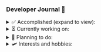 ### Developer Journal 📜

<details>
  <summary>✅ Accomplished (expand to view):</summary>

<br>

- 📦 [Develop a backend api](https://github.com/franciscoengenheiro/chelas-movies-database)
- 🛠️ [Develop an application with physical hardware integration](https://github.com/franciscoengenheiro/ticket-machine-fpga)
- 🎨 [Develop an application that uses a GUI](https://github.com/franciscoengenheiro/space-invaders-app)
- 📚 [Develop a simple library or set of utility functions](https://github.com/decimalib/intellijdbc)
- ♟️ ️[Develop an online application with relevant features](https://github.com/franciscoengenheiro/desktop-checkers-app)
- 🚄 [Develop a project where dynamic code generation is used to improve performance](https://github.com/astral-projects/autorouter)
- 🌐 [Develop a full stack application using the latest technologies](https://github.com/astral-projects/gomoku-web)
- 📱 [Develop a mobile application](https://github.com/astral-projects/gomoku-mobile)

</details>

<details>
  <summary>⏳ Currently working on:</summary>

<br>

- 📖 Develop and support a larger and more robust library or DSL
- ⚙️ Develop a project that uses preprocessors like KSP

</details>

<details>
  <summary>🔭 Planning to do:</summary>

<br>

- 💼 Internship in a software company
- 📱 Develop a full reactive mobile application using the latest technologies
- ⚙️ Develop a plugin
- 🎓 Build a personal website
- 🕹️ Develop an indie game with an external tool like [GameMaker](https://gamemaker.io/en) (for platformers mostly) and more advanced tools
  like [Unity](https://unity.com/) or [Unreal Engine](https://www.unrealengine.com/en-US/). It includes designing the
  characters and the world, creating the story, and developing
  the game mechanics
- 🚀 Develop, launch and maintain a fully-fledged product
- 🤖 Work on a Machine learning or AI project
- 📈 Work on a project that involves data analysis and visualization
- 🖱️ Be part of an organization or team with published products
- 🎮 Join a game development team

</details>

<details>
  <summary>🛩️ Interests and hobbies:</summary>

<br>

- **🎮 Avid Gamer:**
  Enthusiastically immersed in everything about the gaming world in most genres and platforms,
  with a keen focus on the PlayStation console and collecting [trophies](https://psnprofiles.com/PhantomBlade19) 🏆

- **🦾 Dedicated Gym Goer:**
  Committed to a fitness lifestyle,
  regularly hitting the gym to achieve personal health and wellness goals, although body dismorphia is a constant
  struggle

- **🚴‍♂️ Cycling Lover:**
  Passionate about cycling and exploring new places on two wheels,
  with a particular interest in long-distance cycling and camping throughout the way (*biketrip*)
   - Latest trip: [Set 2022 - Barcelona to Valencia](https://www.youtube.com/watch?v=75aUvd2DjqE)

- **🌍 Passionate about National and International Politics:**
  Actively involved in staying informed and participating in discussions about both national and international political
  events and issues

- **🌌 Space Enthusiast:**
  Fascinated by the cosmos and the mysteries of the universe,
  with a particular interest in the latest discoveries and developments in space exploration

</details>
